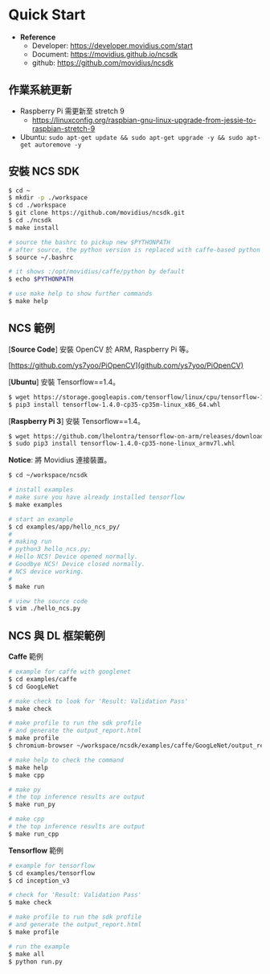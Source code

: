 # Quick Start




*   **Reference**
    *   Developer: https://developer.movidius.com/start
    *   Document: https://movidius.github.io/ncsdk
    *   github: https://github.com/movidius/ncsdk





## 作業系統更新



*   Raspberry Pi  需更新至 stretch 9
    *   https://linuxconfig.org/raspbian-gnu-linux-upgrade-from-jessie-to-raspbian-stretch-9
*   Ubuntu: `sudo apt-get update && sudo apt-get upgrade -y && sudo apt-get autoremove -y`




## 安裝 NCS SDK

```bash
$ cd ~
$ mkdir -p ./workspace
$ cd ./workspace
$ git clone https://github.com/movidius/ncsdk.git
$ cd ./ncsdk
$ make install

# source the bashrc to pickup new $PYTHONPATH
# after source, the python version is replaced with caffe-based python
$ source ~/.bashrc

# it shows :/opt/movidius/caffe/python by default
$ echo $PYTHONPATH

# use make help to show further commands
$ make help
```



## NCS 範例



[**Source Code**] 安裝 OpenCV 於 ARM, Raspberry Pi 等。

[https://github.com/ys7yoo/PiOpenCV](github.com/ys7yoo/PiOpenCV)



[**Ubuntu**] 安裝 Tensorflow==1.4。

```bash
$ wget https://storage.googleapis.com/tensorflow/linux/cpu/tensorflow-1.4.0-cp35-cp35m-linux_x86_64.whl
$ pip3 install tensorflow-1.4.0-cp35-cp35m-linux_x86_64.whl
```



[**Raspberry Pi 3**] 安裝 Tensorflow==1.4。

```bash
$ wget https://github.com/lhelontra/tensorflow-on-arm/releases/download/v1.4.0/tensorflow-1.4.0-cp35-none-linux_armv7l.whl
$ sudo pip3 install tensorflow-1.4.0-cp35-none-linux_armv7l.whl
```



**Notice**: 將 Movidius 連接裝置。

```bash
$ cd ~/workspace/ncsdk

# install examples
# make sure you have already installed tensorflow
$ make examples

# start an example
$ cd examples/app/hello_ncs_py/
# 
# making run
# python3 hello_ncs.py;
# Hello NCS! Device opened normally.
# Goodbye NCS! Device closed normally.
# NCS device working.
#
$ make run

# view the source code
$ vim ./hello_ncs.py
```



## NCS 與 DL 框架範例



**Caffe** 範例

```bash
# example for caffe with googlenet
$ cd examples/caffe
$ cd GoogLeNet

# make check to look for 'Result: Validation Pass'
$ make check

# make profile to run the sdk profile
# and generate the output_report.html
$ make profile
$ chromium-browser ~/workspace/ncsdk/examples/caffe/GoogLeNet/output_report.html

# make help to check the command
$ make help
$ make cpp

# make py
# the top inference results are output
$ make run_py

# make cpp
# the top inference results are output
$ make run_cpp
```



**Tensorflow** 範例

```bash
# example for tensorflow
$ cd examples/tensorflow
$ cd inception_v3

# check for 'Result: Validation Pass'
$ make check

# make profile to run the sdk profile
# and generate the output_report.html
$ make profile

# run the example
$ make all
$ python run.py
```













